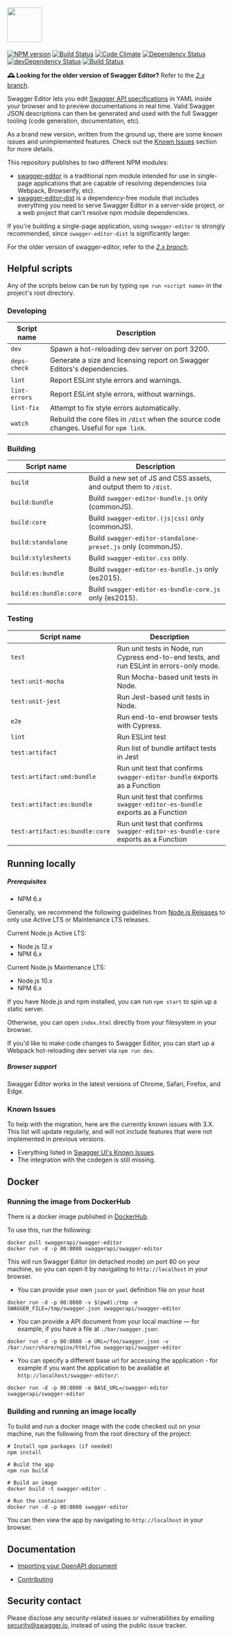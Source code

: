 # <img src="https://raw.githubusercontent.com/swagger-api/swagger.io/wordpress/images/assets/SWE-logo-clr.png" height="80">
[![NPM version](https://badge.fury.io/js/swagger-ui.svg)](http://badge.fury.io/js/swagger-editor)
[![Build Status](https://jenkins.swagger.io/buildStatus/icon?job=oss-swagger-editor-master)](https://jenkins.swagger.io/job/oss-swagger-editor-master/)
[![Code Climate](https://codeclimate.com/github/swagger-api/swagger-editor/badges/gpa.svg)](https://codeclimate.com/github/swagger-api/swagger-editor)
[![Dependency Status](https://david-dm.org/swagger-api/swagger-editor/status.svg)](https://david-dm.org/swagger-api/swagger-editor)
[![devDependency Status](https://david-dm.org/swagger-api/swagger-editor/dev-status.svg)](https://david-dm.org/swagger-api/swagger-editor-#info=devDependencies)
[![Build Status](https://jenkins.swagger.io/view/OSS%20-%20JavaScript/job/oss-swagger-editor-master/badge/icon?subject=jenkins%20build)](https://jenkins.swagger.io/view/OSS%20-%20JavaScript/job/oss-swagger-editor-master/)

**🕰️ Looking for the older version of Swagger Editor?** Refer to the [*2.x* branch](https://github.com/swagger-api/swagger-editor/tree/2.x).

Swagger Editor lets you edit [Swagger API specifications](https://github.com/swagger-api/swagger-spec/blob/master/versions/2.0.md) in YAML inside your browser and to preview documentations in real time.
Valid Swagger JSON descriptions can then be generated and used with the full Swagger tooling (code generation, documentation, etc).

As a brand new version, written from the ground up, there are some known issues and unimplemented features. Check out the [Known Issues](#known-issues) section for more details.

This repository publishes to two different NPM modules:

* [swagger-editor](https://www.npmjs.com/package/swagger-editor) is a traditional npm module intended for use in single-page applications that are capable of resolving dependencies (via Webpack, Browserify, etc).
* [swagger-editor-dist](https://www.npmjs.com/package/swagger-editor-dist) is a dependency-free module that includes everything you need to serve Swagger Editor in a server-side project, or a web project that can't resolve npm module dependencies.

If you're building a single-page application, using `swagger-editor` is strongly recommended, since `swagger-editor-dist` is significantly larger.

For the older version of swagger-editor, refer to the [*2.x branch*](https://github.com/swagger-api/swagger-editor/tree/2.x).

## Helpful scripts

Any of the scripts below can be run by typing `npm run <script name>` in the project's root directory.

### Developing
Script name | Description
--- | ---
`dev` | Spawn a hot-reloading dev server on port 3200.
`deps-check` | Generate a size and licensing report on Swagger Editors's dependencies.
`lint` | Report ESLint style errors and warnings.
`lint-errors` | Report ESLint style errors, without warnings.
`lint-fix` | Attempt to fix style errors automatically.
`watch` | Rebuild the core files in `/dist` when the source code changes. Useful for `npm link`.

### Building
Script name | Description
--- | ---
`build` | Build a new set of JS and CSS assets, and output them to `/dist`.
`build:bundle` | Build `swagger-editor-bundle.js` only (commonJS).
`build:core` | Build `swagger-editor.(js\|css)` only (commonJS).
`build:standalone` | Build `swagger-editor-standalone-preset.js` only (commonJS).
`build:stylesheets` | Build `swagger-editor.css` only.
`build:es:bundle` | Build `swagger-editor-es-bundle.js` only (es2015).
`build:es:bundle:core` | Build `swagger-editor-es-bundle-core.js` only (es2015).

### Testing
Script name | Description
--- | ---
`test` | Run unit tests in Node, run Cypress end-to-end tests, and run ESLint in errors-only mode.
`test:unit-mocha` | Run Mocha-based unit tests in Node.
`test:unit-jest` | Run Jest-based unit tests in Node.
`e2e` | Run end-to-end browser tests with Cypress.
`lint` | Run ESLint test
`test:artifact` | Run list of bundle artifact tests in Jest
`test:artifact:umd:bundle` | Run unit test that confirms `swagger-editor-bundle` exports as a Function
`test:artifact:es:bundle` | Run unit test that confirms `swagger-editor-es-bundle` exports as a Function
`test:artifact:es:bundle:core` | Run unit test that confirms `swagger-editor-es-bundle-core` exports as a Function


## Running locally

##### Prerequisites

- NPM 6.x

Generally, we recommend the following guidelines from [Node.js Releases](https://nodejs.org/en/about/releases/) to only use Active LTS or Maintenance LTS releases.

Current Node.js Active LTS:
- Node.js 12.x
- NPM 6.x

Current Node.js Maintenance LTS:
- Node.js 10.x
- NPM 6.x


If you have Node.js and npm installed, you can run `npm start` to spin up a static server.

Otherwise, you can open `index.html` directly from your filesystem in your browser.

If you'd like to make code changes to Swagger Editor, you can start up a Webpack hot-reloading dev server via `npm run dev`.

##### Browser support

Swagger Editor works in the latest versions of Chrome, Safari, Firefox, and Edge.

### Known Issues

To help with the migration, here are the currently known issues with 3.X. This list will update regularly, and will not include features that were not implemented in previous versions.

- Everything listed in [Swagger UI's Known Issues](https://github.com/swagger-api/swagger-ui/blob/master/README.md#known-issues).
- The integration with the codegen is still missing.

## Docker

### Running the image from DockerHub
There is a docker image published in [DockerHub](https://hub.docker.com/r/swaggerapi/swagger-editor/).

To use this, run the following:

```
docker pull swaggerapi/swagger-editor
docker run -d -p 80:8080 swaggerapi/swagger-editor
```

This will run Swagger Editor (in detached mode) on port 80 on your machine, so you can open it by navigating to `http://localhost` in your browser.  


* You can provide your own `json` or `yaml` definition file on your host

```
docker run -d -p 80:8080 -v $(pwd):/tmp -e SWAGGER_FILE=/tmp/swagger.json swaggerapi/swagger-editor
```

* You can provide a API document from your local machine — for example, if you have a file at `./bar/swagger.json`:

```
docker run -d -p 80:8080 -e URL=/foo/swagger.json -v /bar:/usr/share/nginx/html/foo swaggerapi/swagger-editor
```

* You can specify a different base url for accessing the application - for example if you want the application to be available at `http://localhost/swagger-editor/`:

```
docker run -d -p 80:8080 -e BASE_URL=/swagger-editor swaggerapi/swagger-editor
```

### Building and running an image locally

To build and run a docker image with the code checked out on your machine, run the following from the root directory of the project:

```
# Install npm packages (if needed)
npm install

# Build the app
npm run build

# Build an image
docker build -t swagger-editor .

# Run the container
docker run -d -p 80:8080 swagger-editor

```

You can then view the app by navigating to `http://localhost` in your browser.

## Documentation

* [Importing your OpenAPI document](docs/import.md)

* [Contributing](https://github.com/swagger-api/.github/blob/master/CONTRIBUTING.md)

## Security contact

Please disclose any security-related issues or vulnerabilities by emailing [security@swagger.io](mailto:security@swagger.io), instead of using the public issue tracker.
